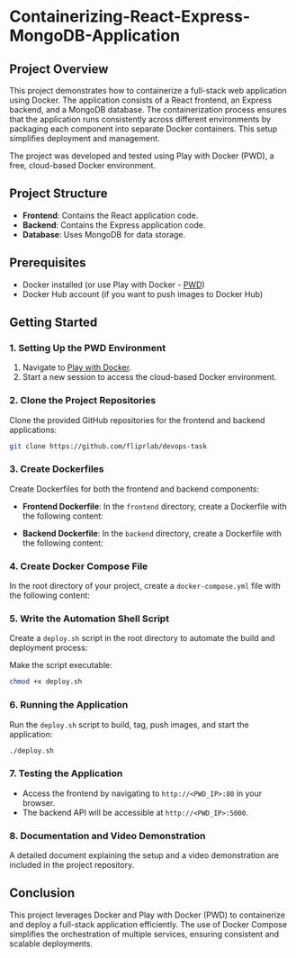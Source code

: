 # Containerizing-React-Express-MongoDB-Application


## **Project Overview**

This project demonstrates how to containerize a full-stack web application using Docker. The application consists of a React frontend, an Express backend, and a MongoDB database. The containerization process ensures that the application runs consistently across different environments by packaging each component into separate Docker containers. This setup simplifies deployment and management.

The project was developed and tested using Play with Docker (PWD), a free, cloud-based Docker environment.

## **Project Structure**

- **Frontend**: Contains the React application code.
- **Backend**: Contains the Express application code.
- **Database**: Uses MongoDB for data storage.

## **Prerequisites**

- Docker installed (or use Play with Docker - [PWD](https://labs.play-with-docker.com/))
- Docker Hub account (if you want to push images to Docker Hub)

## **Getting Started**

### **1. Setting Up the PWD Environment**

1. Navigate to [Play with Docker](https://labs.play-with-docker.com/).
2. Start a new session to access the cloud-based Docker environment.

### **2. Clone the Project Repositories**

Clone the provided GitHub repositories for the frontend and backend applications:

```bash
git clone https://github.com/fliprlab/devops-task
```

### **3. Create Dockerfiles**

Create Dockerfiles for both the frontend and backend components:

- **Frontend Dockerfile**: In the `frontend` directory, create a Dockerfile with the following content:

   
- **Backend Dockerfile**: In the `backend` directory, create a Dockerfile with the following content:

   

### **4. Create Docker Compose File**

In the root directory of your project, create a `docker-compose.yml` file with the following content:



### **5. Write the Automation Shell Script**

Create a `deploy.sh` script in the root directory to automate the build and deployment process:



Make the script executable:

```bash
chmod +x deploy.sh
```

### **6. Running the Application**

Run the `deploy.sh` script to build, tag, push images, and start the application:

```bash
./deploy.sh
```

### **7. Testing the Application**

- Access the frontend by navigating to `http://<PWD_IP>:80` in your browser.
- The backend API will be accessible at `http://<PWD_IP>:5000`.

### **8. Documentation and Video Demonstration**

A detailed document explaining the setup and a video demonstration are included in the project repository.

## **Conclusion**

This project leverages Docker and Play with Docker (PWD) to containerize and deploy a full-stack application efficiently. The use of Docker Compose simplifies the orchestration of multiple services, ensuring consistent and scalable deployments.

